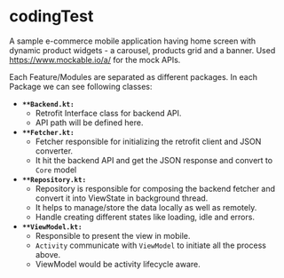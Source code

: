 # codingTest
A sample e-commerce mobile application having home screen with dynamic product widgets - a carousel, products grid and a banner.
Used https://www.mockable.io/a/ for the mock APIs.

Each Feature/Modules are separated as different packages. In each Package we can see following classes:

- **`**Backend.kt:`**
    - Retrofit Interface class for backend API.
    - API path will be defined here.
- **`**Fetcher.kt:`**
    - Fetcher responsible for initializing the retrofit client and JSON converter.
    - It hit the backend API and get the JSON response and convert to `Core` model
- **`**Repository.kt:`**
    - Repository is responsible for composing the backend fetcher and convert it into ViewState in background thread.
    - It helps to manage/store the data locally as well as remotely.
    - Handle creating different states like loading, idle and errors.
- **`**ViewModel.kt:`**
    - Responsible to present the view in mobile.
    - `Activity` communicate with `ViewModel` to initiate all the process above.
    - ViewModel would be activity lifecycle aware.
